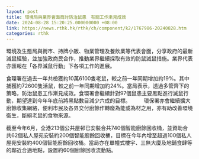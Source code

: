 ```yaml
---
layout: post
title: 環境局與業界會面商討防治鼠患　有關工作漸見成效
date: 2024-08-28 15:20:25.000000000 +08:00
link: https://news.rthk.hk/rthk/ch/component/k2/1767986-20240828.htm
categories: rthk
---
```


環境及生態局與街市、持牌小販、物業管理及餐飲業等代表會面，分享政府的最新滅鼠經驗，並加強政商民合作，推動業界繼續採取有效的防鼠滅鼠措施。業界代表亦匯報在「各界滅鼠行動」下各項工作的進展。

食環署在過去一年共檢獲約10萬6100隻老鼠，較之前一年同期增加約19%。其中捕獲約72600隻活鼠，較之前一年同期增加約24%。當局表示，透過多管齊下的策略，防治鼠患工作漸見成效。食環署會繼續針對97個鼠患主要黑點進行滅鼠行動，期望達到今年年底前將黑點數目減少六成的目標。
　　 
環保署亦會繼續擴大廚餘收集網絡，便利市民及各界交付廚餘作轉廢為能或為材之用，亦有助改善環境衛生，斷絕老鼠的食物來源。

截至今年6月，全港213個公共屋邨已安裝合共740個智能廚餘回收桶，並資助合共62個私人屋苑安裝約200個智能廚餘回收桶，目標在今年內增至超過100個私人屋苑安裝約400個智能廚餘回收桶。當局亦在單幢式樓宇、三無大廈及地鋪食肆等的鄰近合適地點，設置約60個廚餘回收流動點。
